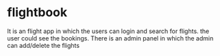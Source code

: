 # flightbook

It is an flight app in which the users can login and search for flights.
the user could see the bookings.
There is an admin panel in which the admin can add/delete the flights

